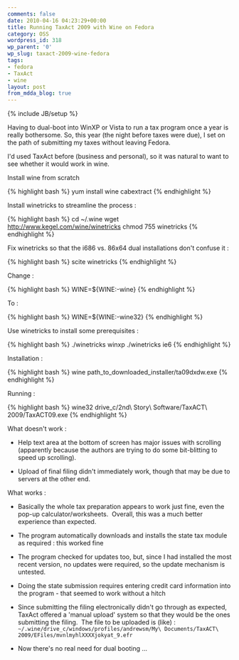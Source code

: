 ```yaml
---
comments: false
date: 2010-04-16 04:23:29+00:00
title: Running TaxAct 2009 with Wine on Fedora
category: OSS
wordpress_id: 318
wp_parent: '0'
wp_slug: taxact-2009-wine-fedora
tags:
- fedora
- TaxAct
- wine
layout: post
from_mdda_blog: true
---
```

{% include JB/setup %}


Having to dual-boot into WinXP or Vista to run a tax program once a year is really bothersome.  So, this year (the night before taxes were due), I set on the path of submitting my taxes without leaving Fedora.  

I'd used TaxAct before (business and personal), so it was natural to want to see whether it would work in wine.


Install wine from scratch

{% highlight bash %}
yum install wine cabextract
{% endhighlight %}


Install winetricks to streamline the process :

{% highlight bash %}
cd ~/.wine
wget http://www.kegel.com/wine/winetricks
chmod 755 winetricks
{% endhighlight %}


Fix winetricks so that the i686 vs. 86x64 dual installations don't confuse it :

{% highlight bash %}
scite winetricks
{% endhighlight %}

Change :

{% highlight bash %}
WINE=${WINE:-wine}
{% endhighlight %}

To :

{% highlight bash %}
WINE=${WINE:-wine32}
{% endhighlight %}

Use winetricks to install some prerequisites :

{% highlight bash %}
./winetricks winxp
./winetricks ie6
{% endhighlight %}

Installation :

{% highlight bash %}
wine path_to_downloaded_installer/ta09dxdw.exe
{% endhighlight %}

Running :

{% highlight bash %}
wine32  drive_c/2nd\ Story\ Software/TaxACT\ 2009/TaxACT09.exe
{% endhighlight %}


What doesn't work : 

  * Help text area at the bottom of screen has major issues with scrolling (apparently because the authors are trying to do some bit-blitting to speed up scrolling).
	
  * Upload of final filing didn't immediately work, though that may be due to servers at the other end.



What works :
	
  * Basically the whole tax preparation appears to work just fine, even the pop-up calculator/worksheets.  Overall, this was a much better experience than expected.
	
  * The program automatically downloads and installs the state tax module as required : this worked fine
	
  * The program checked for updates too, but, since I had installed the most recent version, no updates were required, so the update mechanism is untested.

	
  * Doing the state submission requires entering credit card information into the program - that seemed to work without a hitch
	
  * Since submitting the filing electronically didn't go through as expected, TaxAct offered a 'manual upload' system so that they would be the ones submitting the filing.  The file to be uploaded is (like) : `~/.wine/drive_c/windows/profiles/andrewsm/My\ Documents/TaxACT\ 2009/EFiles/mvnlmyhlXXXXjokyat_9.efr`
	
  * Now there's no real need for dual booting ...

